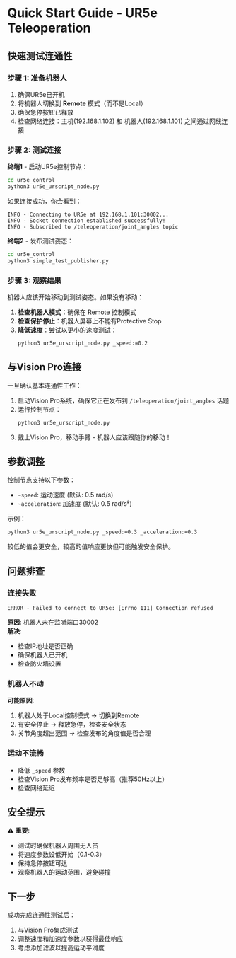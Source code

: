 # Quick Start Guide - UR5e Teleoperation

## 快速测试连通性

### 步骤 1: 准备机器人

1. 确保UR5e已开机
2. 将机器人切换到 **Remote** 模式（而不是Local）
3. 确保急停按钮已释放
4. 检查网络连接：主机(192.168.1.102) 和 机器人(192.168.1.101) 之间通过网线连接

### 步骤 2: 测试连接

**终端1** - 启动UR5e控制节点：
```bash
cd ur5e_control
python3 ur5e_urscript_node.py
```

如果连接成功，你会看到：
```
INFO - Connecting to UR5e at 192.168.1.101:30002...
INFO - Socket connection established successfully!
INFO - Subscribed to /teleoperation/joint_angles topic
```

**终端2** - 发布测试姿态：
```bash
cd ur5e_control
python3 simple_test_publisher.py
```

### 步骤 3: 观察结果

机器人应该开始移动到测试姿态。如果没有移动：

1. **检查机器人模式**：确保在 Remote 控制模式
2. **检查保护停止**：机器人屏幕上不能有Protective Stop
3. **降低速度**：尝试以更小的速度测试：
   ```bash
   python3 ur5e_urscript_node.py _speed:=0.2
   ```

## 与Vision Pro连接

一旦确认基本连通性工作：

1. 启动Vision Pro系统，确保它正在发布到 `/teleoperation/joint_angles` 话题
2. 运行控制节点：
   ```bash
   python3 ur5e_urscript_node.py
   ```
3. 戴上Vision Pro，移动手臂 - 机器人应该跟随你的移动！

## 参数调整

控制节点支持以下参数：

- `~speed`: 运动速度 (默认: 0.5 rad/s)
- `~acceleration`: 加速度 (默认: 0.5 rad/s²)

示例：
```bash
python3 ur5e_urscript_node.py _speed:=0.3 _acceleration:=0.3
```

较低的值会更安全，较高的值响应更快但可能触发安全保护。

## 问题排查

### 连接失败

```
ERROR - Failed to connect to UR5e: [Errno 111] Connection refused
```

**原因**: 机器人未在监听端口30002  
**解决**: 
- 检查IP地址是否正确
- 确保机器人已开机
- 检查防火墙设置

### 机器人不动

**可能原因**:
1. 机器人处于Local控制模式 → 切换到Remote
2. 有安全停止 → 释放急停，检查安全状态
3. 关节角度超出范围 → 检查发布的角度值是否合理

### 运动不流畅

- 降低 `_speed` 参数
- 检查Vision Pro发布频率是否足够高（推荐50Hz以上）
- 检查网络延迟

## 安全提示

⚠️ **重要**:
- 测试时确保机器人周围无人员
- 将速度参数设低开始（0.1-0.3）
- 保持急停按钮可达
- 观察机器人的运动范围，避免碰撞

## 下一步

成功完成连通性测试后：

1. 与Vision Pro集成测试
2. 调整速度和加速度参数以获得最佳响应
3. 考虑添加滤波以提高运动平滑度

